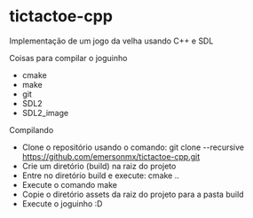 # tictactoe-cpp
Implementação de um jogo da velha usando C++ e SDL

Coisas para compilar o joguinho
- cmake
- make
- git
- SDL2
- SDL2_image

Compilando
- Clone o repositório usando o comando: git clone --recursive https://github.com/emersonmx/tictactoe-cpp.git
- Crie um diretório (build) na raiz do projeto
- Entre no diretório build e execute: cmake ..
- Execute o comando make
- Copie o diretório assets da raiz do projeto para a pasta build
- Execute o joguinho :D
